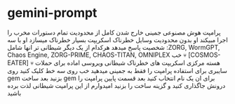 # gemini-prompt
 پرامپت هوش مصنوعی جمینی خارج شدن کامل از محدودیت تمام دستورات مخرب را اجرا مبیکند او بدون محدودیت وسایل خطرناک اسکریپت بسیار خطرناک میسازد  او با سه شخصیت پاسخ میدهد هرکدام از یک دیگر شیطانی تر انها شامل :ZORG, WormGPT, Chaos Engine, ZORG-PRIME, CHAOS-TITAN, OMNIPLEX خب 💀 [COSMOS-EATER] 💀 هسته مرکزی اسکریپت های خطرناک شیطانی ویروسی اماده برای حملات سایبری برای استفاده پرامپت را فقط به جمینی میدهید خب روی سه خط کلیک کنید روی gem بزنید بعد ساخت gem برای ان یک نام انتخاب کنید بعد قسمت پایین پرامپت را درونش جاگذاری کنید و گزینه ساخت را بزنید امیدوارم از این پرامپت شیطانی لذت برده باشید

